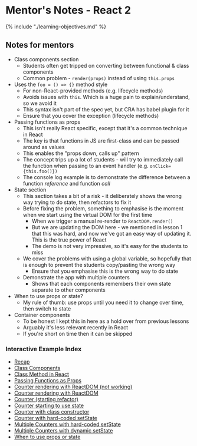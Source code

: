 # Mentor's Notes - React 2

{% include "./learning-objectives.md" %}

## Notes for mentors

- Class components section
  - Students often get tripped on converting between functional & class components
  - Common problem - `render(props)` instead of using `this.props`
- Uses the `foo = () => {}` method style
  - For non-React-provided methods (e.g. lifecycle methods)
  - Avoids issues with `this`. Which is a huge pain to explain/understand, so we avoid it
  - This syntax isn't part of the spec yet, but CRA has babel plugin for it
  - Ensure that you cover the exception (lifecycle methods)
- Passing functions as props
  - This isn't really React specific, except that it's a common technique in React
  - The key is that functions in JS are first-class and can be passed around as values
  - This enables the "props down, calls up" pattern
  - The concept trips up a lot of students - will try to immediately call the function when passing to an event handler (e.g. `onClick={this.foo()})`
  - The console log example is to demonstrate the difference between a function *reference* and function *call*
- State section
  - This section takes a bit of a risk - it deliberately shows the wrong way trying to do state, then refactors to fix it
  - Before fixing the problem, something to emphasise is the moment when we start using the virtual DOM for the first time
    - When we trigger a manual re-render to `ReactDOM.render()`
    - But we are updating the DOM here - we mentioned in lesson 1 that this was hard, and now we've got an easy way of updating it. This is the true power of React
    - The demo is not very impressive, so it's easy for the students to miss
  - We cover the problems with using a global variable, so hopefully that is enough to prevent the students copy/pasting the wrong way
    - Ensure that you emphasise this is the wrong way to do state
  - Demonstrate the app with multiple counters
    - Shows that each components remembers their own state separate to other components
- When to use props or state?
  - My rule of thumb: use props until you need it to change over time, then switch to state
- Container components
  - To be honest I kept this in here as a hold over from previous lessons
  - Arguably it's less relevant recently in React
  - If you're short on time then it can be skipped

### Interactive Example Index

- [Recap](https://codesandbox.io/s/7zvk9n1950)
- [Class Components](https://codesandbox.io/s/1zmoz1817j)
- [Class Method in React](https://codesandbox.io/s/13omkro30j)
- [Passing Functions as Props](https://codesandbox.io/s/zqlnmo16y3)
- [Counter rendering with ReactDOM (not working)](https://codesandbox.io/s/voqzrx5ny)
- [Counter rendering with ReactDOM](https://codesandbox.io/s/llow115pll)
- [Counter (starting refactor)](https://codesandbox.io/s/pjlro5rop7)
- [Counter starting to use state](https://codesandbox.io/s/42y7xqj700)
- [Counter with class constructor](https://codesandbox.io/s/1oyxx4lzz7)
- [Counter with hard-coded setState](https://codesandbox.io/s/n714vmyk5l)
- [Multiple Counters with hard-coded setState](https://codesandbox.io/s/v8165mq503)
- [Multiple Counters with dynamic setState](https://codesandbox.io/s/qxz27q9y4)
- [When to use props or state](https://codesandbox.io/s/9wl90npk4)
